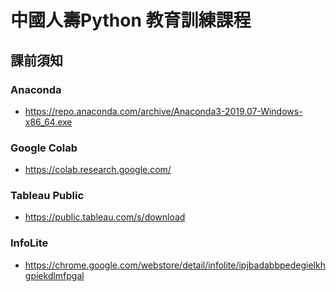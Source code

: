 # 中國人壽Python 教育訓練課程

## 課前須知
### Anaconda
- https://repo.anaconda.com/archive/Anaconda3-2019.07-Windows-x86_64.exe 

### Google Colab
- https://colab.research.google.com/

### Tableau Public
- https://public.tableau.com/s/download

### InfoLite
- https://chrome.google.com/webstore/detail/infolite/ipjbadabbpedegielkhgpiekdlmfpgal

